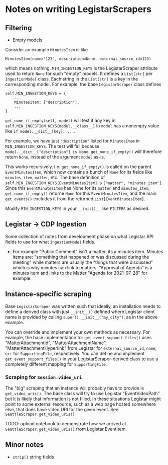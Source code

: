 # Notes on writing LegistarScrapers

## Filtering

- Empty models

Consider an example `MinutesItem` is like

`MinutesItem(name="123", description=None, external_source_id=123)`

which means nothing. `MIN_INGESTION_KEYS` is the LegistarScraper attribute used 
to return `None` for such "empty" models. It defines a `List[str]` 
per `IngestionModel` class. Each string in the `List[str]` is a key in the 
corresponding model. For example, the base `LegistarScraper` class defines

```
self.MIN_INGESTION_KEYS = {
    ...
    MinutesItem: ["description"],
    ...
}
```

`get_none_if_empty(self, model)` will test if any key in 
`self.MIN_INGESTION_KEYS[model.__class__]` in `model` has a nonempty value like 
`if model.__dict__[key]: ...`.

For example, we have just `"description"` listed for `MinutesItem` in `MIN_INGESTION_KEYS`. 
The test will fail because `model.__dict__["description"] is None`. `get_none_if_empty()` 
will therefore return `None`, instead of the argument `model` as-is.

This works recursively. i.e. `get_none_if_empty()` is called on the parent 
`EventMinutesItem`, which now contains a bunch of `None` for its fields like 
`minutes_item`, `matter`, etc. The base definition of `self.MIN_INGESTION_KEYS[EventMinutesItem]` 
is `["matter", "minutes_item"]`. Since this `EventMinutesItem` has None for its `matter` 
and `minutes_item`, `get_none_if_empty()` returne `None` for this `EventMinutesItem`, and the main 
`get_events()` excludes it from the returned `List[EventMinutesItem]`.

Modify `MIN_INGESTION_KEYS` in your `__init()__` like `FILTERS` as desired.

## Legistar -> CDP Ingestion

Some collection of notes from development phase on what Legistar API fields to 
use for what `IngestionModel` fields.

- For example "Public Comment" isn't a matter, its a minutes item. Minutes items 
are: "something that happened or was discussed during the meeting" while matters 
are usually the "things that were discussed" which is why minutes can link to 
matters. "Approval of Agenda" is a minutes item and links to the Matter "Agenda 
for 2021-07-28" for example.

## Instance-specific scraping

Base `LegistarScraper` was written such that ideally, an installation needs to 
define a derived class with just `__init__()` defined where Legistar client name 
is provided by calling `super().__init__("my_city")`, as in the above example.

You can override and implement your own methods as necessary. For example, the base
implementation for `get_event_support_files()` uses "MatterAttachmentId", 
"MatterAttachmentName", "MatterAttachmentHyperlink" from Legistar for 
`external_source_id`, `name`, `uri` for `SupportingFile`, respectively. You can 
define and implement `get_event_support_files()` in your LegistarScraper-derived 
class to use a completely different mapping for `SupportingFile`.

### Scraping for `Session.video_uri`

The "big" scraping that an instance will probably have to provide is 
`get_video_uris()`. The base class will try to use Legistar "EventVideoPath" but 
it is likely that information is not filled. In these situations Legistar might 
point to some external resource, such as a web page hosted somewhere else, that 
does have video URI for the given event. See `SeattleScraper.get_video_uris()`

TODO: upload notebook to demonstrate how we arrived at `SeattleScraper.get_video_uris()` 
from Legistar EventItem.

## Minor notes

- `strip()` string fields
